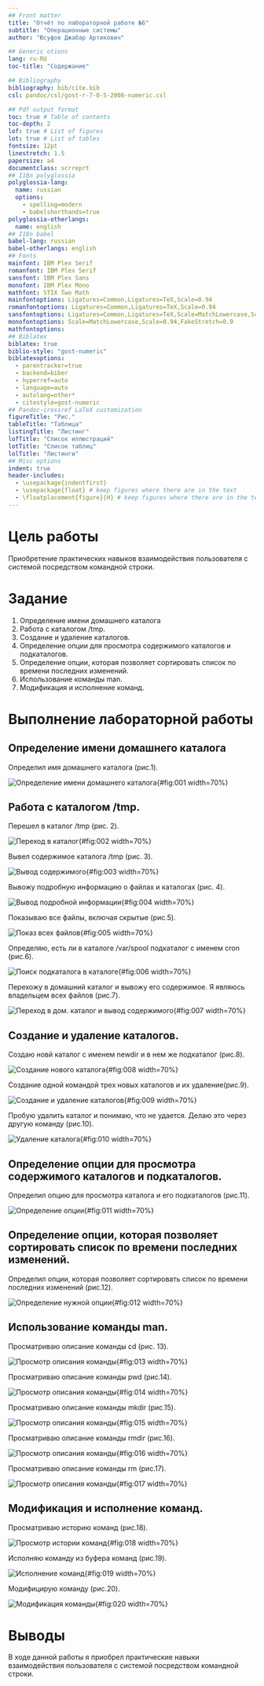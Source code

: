 ```yaml
---
## Front matter
title: "Отчёт по лабораторной работе №6"
subtitle: "Операционные системы"
author: "Юсуфов Джабар Артикович"

## Generic otions
lang: ru-RU
toc-title: "Содержание"

## Bibliography
bibliography: bib/cite.bib
csl: pandoc/csl/gost-r-7-0-5-2008-numeric.csl

## Pdf output format
toc: true # Table of contents
toc-depth: 2
lof: true # List of figures
lot: true # List of tables
fontsize: 12pt
linestretch: 1.5
papersize: a4
documentclass: scrreprt
## I18n polyglossia
polyglossia-lang:
  name: russian
  options:
	- spelling=modern
	- babelshorthands=true
polyglossia-otherlangs:
  name: english
## I18n babel
babel-lang: russian
babel-otherlangs: english
## Fonts
mainfont: IBM Plex Serif
romanfont: IBM Plex Serif
sansfont: IBM Plex Sans
monofont: IBM Plex Mono
mathfont: STIX Two Math
mainfontoptions: Ligatures=Common,Ligatures=TeX,Scale=0.94
romanfontoptions: Ligatures=Common,Ligatures=TeX,Scale=0.94
sansfontoptions: Ligatures=Common,Ligatures=TeX,Scale=MatchLowercase,Scale=0.94
monofontoptions: Scale=MatchLowercase,Scale=0.94,FakeStretch=0.9
mathfontoptions:
## Biblatex
biblatex: true
biblio-style: "gost-numeric"
biblatexoptions:
  - parentracker=true
  - backend=biber
  - hyperref=auto
  - language=auto
  - autolang=other*
  - citestyle=gost-numeric
## Pandoc-crossref LaTeX customization
figureTitle: "Рис."
tableTitle: "Таблица"
listingTitle: "Листинг"
lofTitle: "Список иллюстраций"
lotTitle: "Список таблиц"
lolTitle: "Листинги"
## Misc options
indent: true
header-includes:
  - \usepackage{indentfirst}
  - \usepackage{float} # keep figures where there are in the text
  - \floatplacement{figure}{H} # keep figures where there are in the text
---
```


# Цель работы

Приобретение практических навыков взаимодействия пользователя с системой посредством командной строки.

# Задание

1. Определение имени домашнего каталога
2. Работа с каталогом /tmp.
3. Создание и удаление каталогов.
4. Определение опции для просмотра содержимого каталогов и подкаталогов.
5. Определение опции, которая позволяет сортировать список по времени последних изменений.
6. Использование команды man.
7. Модификация и исполнение команд.


# Выполнение лабораторной работы

## Определение имени домашнего каталога

Определил имя домашнего каталога (рис.1).

![Определение имени домашнего каталога](image/1.png){#fig:001 width=70%}

## Работа с каталогом /tmp.

Перешел в каталог /tmp (рис. 2).

![Переход в каталог](image/2.png){#fig:002 width=70%}

Вывел содержимое каталога /tmp (рис. 3).

![Вывод содержимого](image/3.png){#fig:003 width=70%}

Вывожу подробную информацию о файлах и каталогах (рис. 4).

![Вывод подробной информации](image/4.png){#fig:004 width=70%}

Показываю все файлы, включая скрытые (рис.5).

![Показ всех файлов](image/5.png){#fig:005 width=70%}

Определяю, есть ли в каталоге /var/spool подкаталог с именем cron (рис.6).

![Поиск подкаталога в каталоге](image/6.png){#fig:006 width=70%}

Перехожу в домашний каталог и вывожу его содержимое. Я являюсь владельцем всех файлов (рис.7).

![Переход в дом. каталог и вывод содержимого](image/7.png){#fig:007 width=70%}

## Создание и удаление каталогов.

Создаю новй каталог с именем newdir и в нем же подкаталог (рис.8).

![Создание нового каталога](image/8.png){#fig:008 width=70%}

Создание одной командой трех новых каталогов и их удаление(рис.9).

![Создание и удаление каталогов](image/9.png){#fig:009 width=70%}

Пробую удалить каталог и понимаю, что не удается. Делаю это через другую команду (рис.10).

![Удаление каталога](image/10.png){#fig:010 width=70%}

## Определение опции для просмотра содержимого каталогов и подкаталогов.

Определил опцию для просмотра каталога и его подкаталогов (рис.11).

![Определение опции](image/11.png){#fig:011 width=70%}

## Определение опции, которая позволяет сортировать список по времени последних изменений.

Определил опции, которая позволяет сортировать список по времени последних изменений  (рис.12).

![Определение нужной опции](image/12.png){#fig:012 width=70%}

## Использование команды man.

Просматриваю описание команды cd (рис. 13).

![Просмотр описания команды](image/13.png){#fig:013 width=70%}

Просматриваю описание команды pwd (рис.14).

![Просмотр описания команды](image/14.png){#fig:014 width=70%}

Просматриваю описание команды mkdir (рис.15).

![Просмотр описания команды](image/15.png){#fig:015 width=70%}

Просматриваю описание команды rmdir (рис.16).

![Просмотр описания команды](image/16.png){#fig:016 width=70%}

Просматриваю описание команды rm (рис.17).

![Просмотр описания команды](image/17.png){#fig:017 width=70%}

## Модификация и исполнение команд.

Просматриваю историю команд (рис.18).

![Просмотр истории команд](image/18.png){#fig:018 width=70%}

Исполняю команду из буфера команд (рис.19).

![Исполнение команд](image/19.png){#fig:019 width=70%}

Модифицирую команду (рис.20).

![Модификация команды](image/20.png){#fig:020 width=70%}


# Выводы

В ходе данной работы я приобрел практические навыки взаимодействия пользователя с системой посредством командной строки.